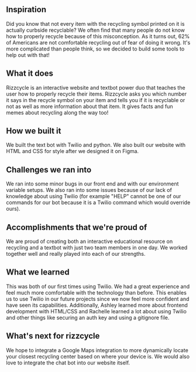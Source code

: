 ## Inspiration
Did you know that not every item with the recycling symbol printed on it is actually curbside recyclable? We often find that many people do not know how to properly recycle because of this misconception. As it turns out, 62% of Americans are not comfortable recycling out of fear of doing it wrong. It's more complicated than people think, so we decided to build some tools to help out with that!

## What it does
Rizzcycle is an interactive website and textbot power duo that teaches the user how to properly recycle their items. Rizzcycle asks you which number it says in the recycle symbol on your item and tells you if it is recyclable or not as well as more information about that item. It gives facts and fun memes about recycling along the way too!

## How we built it
We built the text bot with Twilio and python. We also built our website with HTML and CSS for style after we designed it on Figma.

## Challenges we ran into
We ran into some minor bugs in our front end and with our environment variable setups. We also ran into some issues because of our lack of knowledge about using Twilio (for example "HELP" cannot be one of our commands for our bot because it is a Twilio command which would override ours).

## Accomplishments that we're proud of
We are proud of creating both an interactive educational resource on recycling and a textbot with just two team members in one day. We worked together well and really played into each of our strengths.

## What we learned
This was both of our first times using Twilio. We had a great experience and feel much more comfortable with the technology than before. This enables us to use Twilio in our future projects since we now feel more confident and have seen its capabilities. Additionally, Ashley learned more about frontend development with HTML/CSS and Rachelle learned a lot about using Twilio and other things like securing an auth key and using a gitignore file.

## What's next for rizzcycle
We hope to integrate a Google Maps integration to more dynamically locate your closest recycling center based on where your device is. We would also love to integrate the chat bot into our website itself.

